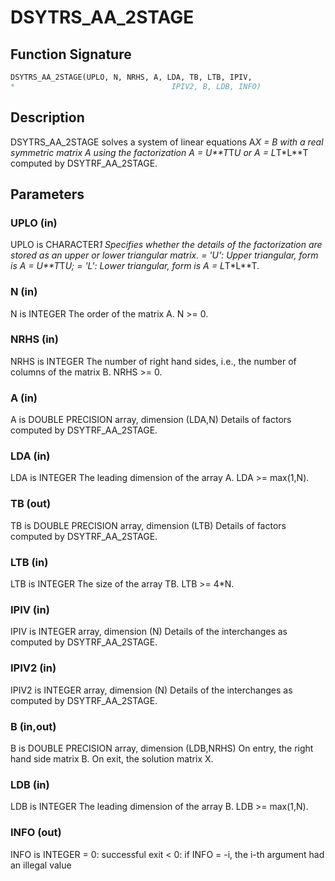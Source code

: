 # DSYTRS_AA_2STAGE

## Function Signature

```fortran
DSYTRS_AA_2STAGE(UPLO, N, NRHS, A, LDA, TB, LTB, IPIV, 
*                                   IPIV2, B, LDB, INFO)
```

## Description


 DSYTRS_AA_2STAGE solves a system of linear equations A*X = B with a real
 symmetric matrix A using the factorization A = U**T*T*U or
 A = L*T*L**T computed by DSYTRF_AA_2STAGE.

## Parameters

### UPLO (in)

UPLO is CHARACTER*1 Specifies whether the details of the factorization are stored as an upper or lower triangular matrix. = 'U': Upper triangular, form is A = U**T*T*U; = 'L': Lower triangular, form is A = L*T*L**T.

### N (in)

N is INTEGER The order of the matrix A. N >= 0.

### NRHS (in)

NRHS is INTEGER The number of right hand sides, i.e., the number of columns of the matrix B. NRHS >= 0.

### A (in)

A is DOUBLE PRECISION array, dimension (LDA,N) Details of factors computed by DSYTRF_AA_2STAGE.

### LDA (in)

LDA is INTEGER The leading dimension of the array A. LDA >= max(1,N).

### TB (out)

TB is DOUBLE PRECISION array, dimension (LTB) Details of factors computed by DSYTRF_AA_2STAGE.

### LTB (in)

LTB is INTEGER The size of the array TB. LTB >= 4*N.

### IPIV (in)

IPIV is INTEGER array, dimension (N) Details of the interchanges as computed by DSYTRF_AA_2STAGE.

### IPIV2 (in)

IPIV2 is INTEGER array, dimension (N) Details of the interchanges as computed by DSYTRF_AA_2STAGE.

### B (in,out)

B is DOUBLE PRECISION array, dimension (LDB,NRHS) On entry, the right hand side matrix B. On exit, the solution matrix X.

### LDB (in)

LDB is INTEGER The leading dimension of the array B. LDB >= max(1,N).

### INFO (out)

INFO is INTEGER = 0: successful exit < 0: if INFO = -i, the i-th argument had an illegal value

